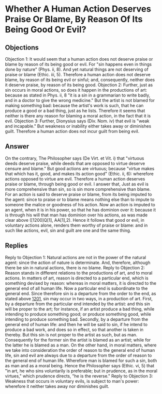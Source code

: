 # Whether A Human Action Deserves Praise Or Blame, By Reason Of Its Being Good Or Evil?
## Objections
Objection 1: It would seem that a human action does not deserve praise or blame by reason of its being good or evil. For "sin happens even in things done by nature" (Phys. ii, 8). And yet natural things are not deserving of praise or blame (Ethic. iii, 5). Therefore a human action does not deserve blame, by reason of its being evil or sinful; and, consequently, neither does it deserve praise, by reason of its being good.
Objection 2: Further, just as sin occurs in moral actions, so does it happen in the productions of art: because as stated in Phys. ii, 8 "it is a sin in a grammarian to write badly, and in a doctor to give the wrong medicine." But the artist is not blamed for making something bad: because the artist's work is such, that he can produce a good or a bad thing, just as he lists. Therefore it seems that neither is there any reason for blaming a moral action, in the fact that it is evil.
Objection 3: Further, Dionysius says (Div. Nom. iv) that evil is "weak and incapable." But weakness or inability either takes away or diminishes guilt. Therefore a human action does not incur guilt from being evil.
## Answer
On the contrary, The Philosopher says (De Virt. et Vit. i) that "virtuous deeds deserve praise, while deeds that are opposed to virtue deserve censure and blame." But good actions are virtuous; because "virtue makes that which has it, good, and makes its action good" (Ethic. ii, 6): wherefore actions opposed to virtue are evil. Therefore a human action deserves praise or blame, through being good or evil.
I answer that, Just as evil is more comprehensive than sin, so is sin more comprehensive than blame. For an action is said to deserve praise or blame, from its being imputed to the agent: since to praise or to blame means nothing else than to impute to someone the malice or goodness of his action. Now an action is imputed to an agent, when it is in his power, so that he has dominion over it: because it is through his will that man has dominion over his actions, as was made clear above ([1200]Q[1], AA[1],2). Hence it follows that good or evil, in voluntary actions alone, renders them worthy of praise or blame: and in such like actions, evil, sin and guilt are one and the same thing.
## Replies
Reply to Objection 1: Natural actions are not in the power of the natural agent: since the action of nature is determinate. And, therefore, although there be sin in natural actions, there is no blame.
Reply to Objection 2: Reason stands in different relations to the productions of art, and to moral actions. In matters of art, reason is directed to a particular end, which is something devised by reason: whereas in moral matters, it is directed to the general end of all human life. Now a particular end is subordinate to the general end. Since therefore sin is a departure from the order to the end, as stated above [1201](A[1]), sin may occur in two ways, in a production of art. First, by a departure from the particular end intended by the artist: and this sin will be proper to the art; for instance, if an artist produce a bad thing, while intending to produce something good; or produce something good, while intending to produce something bad. Secondly, by a departure from the general end of human life: and then he will be said to sin, if he intend to produce a bad work, and does so in effect, so that another is taken in thereby. But this sin is not proper to the artist as such, but as man. Consequently for the former sin the artist is blamed as an artist; while for the latter he is blamed as a man. On the other hand, in moral matters, where we take into consideration the order of reason to the general end of human life, sin and evil are always due to a departure from the order of reason to the general end of human life. Wherefore man is blamed for such a sin, both as man and as a moral being. Hence the Philosopher says (Ethic. vi, 5) that "in art, he who sins voluntarily is preferable; but in prudence, as in the moral virtues," which prudence directs, "he is the reverse."
Reply to Objection 3: Weakness that occurs in voluntary evils, is subject to man's power: wherefore it neither takes away nor diminishes guilt.